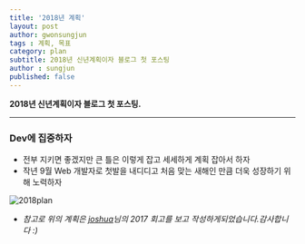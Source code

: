 ```yaml
---
title: '2018년 계획'  
layout: post  
author: gwonsungjun
tags : 계획, 목표
category: plan
subtitle: 2018년 신년계획이자 블로그 첫 포스팅
author : sungjun
published: false
---
```


**2018년 신년계획이자 블로그 첫 포스팅.** 

---

### Dev에 집중하자
  - 전부 지키면 좋겠지만 큰 틀은 이렇게 잡고 세세하게 계획 잡아서 하자
  - 작년 9월 Web 개발자로 첫발을 내디디고 처음 맞는 새해인 만큼 더욱 성장하기 위해 노력하자

![2018plan](/assets/images/usingimages/2018plan.png)




* *참고로 위의 계획은 [joshua](http://blog.devjoshua.me/)님의 2017 회고를 보고 작성하게되었습니다.감사합니다 :)*
